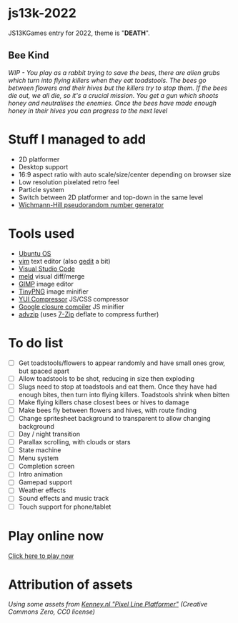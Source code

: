 # js13k-2022
JS13KGames entry for 2022, theme is "**DEATH**".

## Bee Kind
*WIP - You play as a rabbit trying to save the bees, there are alien grubs which turn into flying killers when they eat toadstools. The bees go between flowers and their hives but the killers try to stop them. If the bees die out, we all die, so it's a crucial mission. You get a gun which shoots honey and neutralises the enemies. Once the bees have made enough honey in their hives you can progress to the next level*

# Stuff I managed to add
* 2D platformer
* Desktop support
* 16:9 aspect ratio with auto scale/size/center depending on browser size
* Low resolution pixelated retro feel
* Particle system
* Switch between 2D platformer and top-down in the same level
* [Wichmann-Hill pseudorandom number generator](https://en.wikipedia.org/wiki/Wichmann%E2%80%93Hill)

# Tools used
* [Ubuntu OS](https://www.ubuntu.com/)
* [vim](https://github.com/vim) text editor (also [gedit](https://github.com/GNOME/gedit) a bit)
* [Visual Studio Code](https://code.visualstudio.com/)
* [meld](https://github.com/GNOME/meld) visual diff/merge
* [GIMP](https://github.com/GNOME/gimp) image editor
* [TinyPNG](https://tinypng.com/) image minifier
* [YUI Compressor](https://github.com/yui/yuicompressor) JS/CSS compressor
* [Google closure compiler](https://developers.google.com/closure/compiler/docs/gettingstarted_app) JS minifier
* [advzip](https://github.com/amadvance/advancecomp) (uses [7-Zip](https://sourceforge.net/projects/sevenzip/files/7-Zip/) deflate to compress further)

# To do list
- [ ] Get toadstools/flowers to appear randomly and have small ones grow, but spaced apart
- [ ] Allow toadstools to be shot, reducing in size then exploding
- [ ] Slugs need to stop at toadstools and eat them. Once they have had enough bites, then turn into flying killers. Toadstools shrink when bitten
- [ ] Make flying killers chase closest bees or hives to damage
- [ ] Make bees fly between flowers and hives, with route finding
- [ ] Change spritesheet background to transparent to allow changing background
- [ ] Day / night transition
- [ ] Parallax scrolling, with clouds or stars
- [ ] State machine
- [ ] Menu system
- [ ] Completion screen
- [ ] Intro animation
- [ ] Gamepad support
- [ ] Weather effects
- [ ] Sound effects and music track
- [ ] Touch support for phone/tablet

# Play online now
[Click here to play now](https://picosonic.github.io/js13k-2022/)

# Attribution of assets

_Using some assets from [Kenney.nl "Pixel Line Platformer"](https://kenney.nl/assets/pixel-line-platformer) (Creative Commons Zero, CC0 license)_
